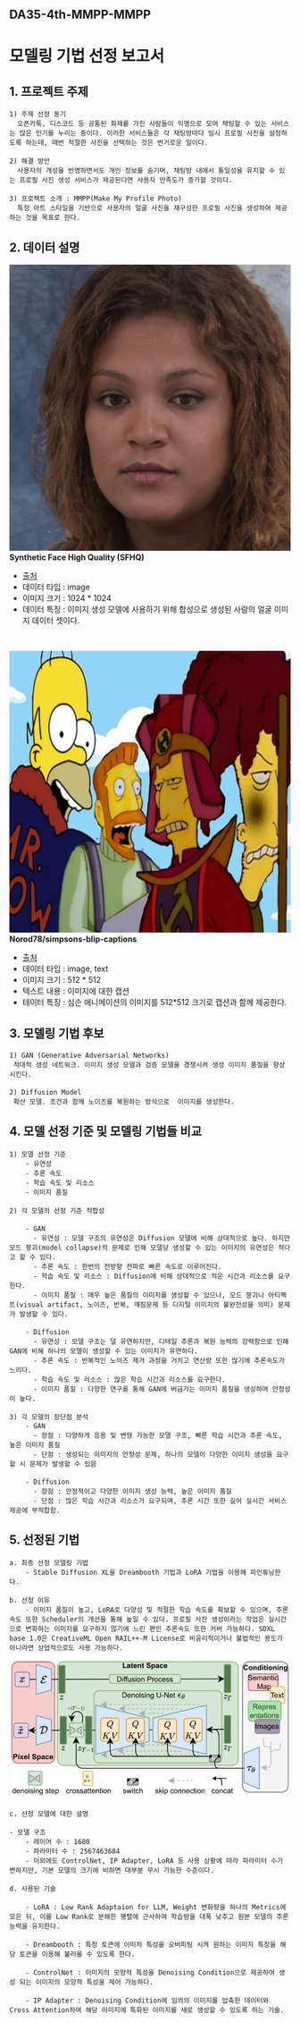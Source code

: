 ## DA35-4th-MMPP-MMPP
# 모델링 기법 선정 보고서
  
## 1. 프로젝트 주제 
    1) 주제 선정 동기 
      오픈카톡, 디스코드 등 공통된 화제를 가진 사람들이 익명으로 모여 채팅할 수 있는 서비스는 많은 인기를 누리는 중이다. 이러한 서비스들은 각 채팅방마다 임시 프로필 사진을 설정하도록 하는데, 매번 적절한 사진을 선택하는 것은 번거로운 일이다.

    2) 해결 방안 
      사용자의 개성을 반영하면서도 개인 정보를 숨기며, 채팅방 내에서 통일성을 유지할 수 있는 프로필 사진 생성 서비스가 제공된다면 사용자 만족도가 증가할 것이다.

    3) 프로젝트 소개 : MMPP(Make My Profile Photo)
      특정 아트 스타일을 기반으로 사용자의 얼굴 사진을 재구성한 프로필 사진을 생성하여 제공하는 것을 목표로 한다.

## 2. 데이터 설명

<img src=https://github.com/Playdata-G-DA35/DA-35-4th-MMPP-MMPP/blob/main/%EB%B3%B4%EA%B3%A0%EC%84%9C/img/sfhq1.jpg width=512 height=512><br>
**Synthetic Face High Quality (SFHQ)**
- [출처](https://www.kaggle.com/datasets/selfishgene/synthetic-faces-high-quality-sfhq-part-1)            
- 데이터 타입 : image
- 이미지 크기 : 1024 * 1024 
- 데이터 특징 : 이미지 생성 모델에 사용하기 위해 합성으로 생성된 사람의 얼굴 이미지 데이터 셋이다.
<br>

![simpson](./img/simpson.jpg)<br>
**Norod78/simpsons-blip-captions**
 - [출처](https://huggingface.co/datasets/Norod78/simpsons-blip-captions)
 - 데이터 타입 : image, text
 - 이미지 크기 : 512 * 512
 - 텍스트 내용 : 이미지에 대한 캡션
 - 테이터 특징 : 심슨 애니메이션의 이미지를 512*512 크기로 캡션과 함께 제공한다.

## 3. 모델링 기법 후보    
    1) GAN (Generative Adversarial Networks)
     적대적 생성 네트워크. 이미지 생성 모델과 검증 모델을 경쟁시켜 생성 이미지 품질을 향상시킨다.
    
    2) Diffusion Model
     확산 모델. 조건과 함께 노이즈를 복원하는 방식으로  이미지를 생성한다.


## 4. 모델 선정 기준 및 모델링 기법들 비교
    1) 모델 선정 기준
        - 유연성
        - 추론 속도
        - 학습 속도 및 리소스
        - 이미지 품질
  
    2) 각 모델의 선정 기준 적합성

        - GAN
          - 유연성 : 모델 구조의 유연성은 Diffusion 모델에 비해 상대적으로 높다. 하지만 모드 붕괴(model collapse)의 문제로 인해 모델당 생성할 수 있는 이미지의 유연성은 적다고 할 수 있다.
          - 추론 속도 : 한번의 전방향 전파로 빠른 속도로 이루어진다.
          - 학습 속도 및 리소스 : Diffusion에 비해 상대적으로 적은 시간과 리소스를 요구한다.
          - 이미지 품질 : 매우 높은 품질의 이미지를 생성할 수 있으나, 모드 붕괴나 아티팩트(visual artifact, 노이즈, 반복, 깨짐문제 등 디지털 이미지의 불완전성을 의미) 문제가 발생할 수 있다.
  
        - Diffusion
          - 유연성 : 모델 구조는 덜 유연하지만, 디테일 추론과 복원 능력의 강력함으로 인해 GAN에 비해 하나의 모델이 생성할 수 있는 이미지가 유연하다.
          - 추론 속도 : 반복적인 노이즈 제거 과정을 거치고 연산량 또한 많기에 추론속도가 느리다.
          - 학습 속도 및 리소스 : 많은 학습 시간과 리소스를 요구한다.
          - 이미지 품질 : 다양한 연구를 통해 GAN에 버금가는 이미지 품질을 생성하며 안정성이 높다. 
  
    3) 각 모델의 장단점 분석
        - GAN
          - 장점 : 다양하게 응용 및 변형 가능한 모델 구조, 빠른 학습 시간과 추론 속도, 높은 이미지 품질
          - 단점 : 생성되는 이미지의 안정성 문제, 하나의 모델이 다양한 이미지 생성을 요구할 시 문제가 발생할 수 있음

        - Diffusion
          - 장점 : 안정적이고 다양한 이미지 생성 능력, 높은 이미지 품질
          - 단점 : 많은 학습 시간과 리소스가 요구되며, 추론 시간 또한 길어 실시간 서비스 제공에 부적합함.

## 5. 선정된 기법
    a. 최종 선정 모델링 기법
        - Stable Diffusion XL을 Dreambooth 기법과 LoRA 기법을 이용해 파인튜닝한다.
    
    b. 선정 이유
        - 이미지 품질이 높고, LoRA로 다양성 및 적절한 학습 속도를 확보할 수 있으며, 추론 속도 또한 Scheduler의 개선을 통해 높일 수 있다. 프로필 사진 생성이라는 작업은 실시간으로 변화하는 이미지를 요구하지 않기에 느린 편인 추론속도 또한 커버 가능하다. SDXL base 1.0은 CreativeML Open RAIL++-M License로 비윤리적이거나 불법적인 용도가 아니라면 상업적으로도 사용 가능하다.
  
  ![StableDiffusion](./img/Stable_Diffusion.png)

    c. 선정 모델에 대한 설명

    - 모델 구조
        - 레이어 수 : 1680
        - 파라미터 수 : 2567463684
        - 이외에도 ControlNet, IP Adapter, LoRA 등 사용 상황에 따라 파라미터 수가 변하지만, 기본 모델의 크기에 비하면 대부분 무시 가능한 수준이다.

    d. 사용된 기술

        - LoRA : Low Rank Adaptaion for LLM, Weight 변화량을 하나의 Metrics에 모은 뒤, 이를 Low Rank로 분해한 행렬에 근사하여 학습량을 대폭 낮추고 원본 모델의 추론 능력을 유지한다. 

        - Dreambooth : 특정 토큰에 이미지 특성을 오버피팅 시켜 원하는 이미지 특징을 해당 토큰을 이용해 불러올 수 있도록 한다.

        - ControlNet : 이미지의 모양적 특성을 Denoising Condition으로 제공하여 생성 되는 이미지의 모양적 특성을 제어 가능하다.
  
        - IP Adapter : Denoising Condition에 임의의 이미지를 압축한 데이터와 Cross Attention하여 해당 이미지에 특화된 이미지를 새로 생성할 수 있도록 하는 기술.

